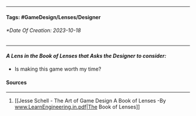 __________________________________________________________________________
#### **Tags:** #GameDesign/Lenses/Designer
###### *Date Of Creation: 2023-10-18
__________________________________________________________________________

#### ***A Lens in the Book of Lenses that Asks the Designer to consider:***
- Is making this game worth my time?
#### Sources
__________________________________________________________________________
1. [[Jesse Schell - The Art of Game Design A Book of Lenses -By www.LearnEngineering.in.pdf|The Book of Lenses]]